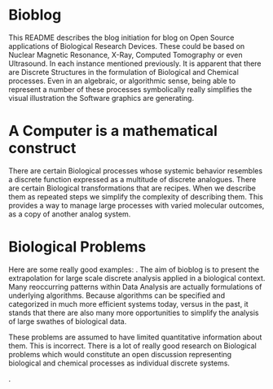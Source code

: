 # Bioblog
This README describes the blog initiation for blog on Open Source applications
of Biological Research Devices. These could be based on Nuclear Magnetic
Resonance, X-Ray, Computed Tomography or even Ultrasound. In each instance
mentioned previously. It is apparent that there are Discrete Structures in the
formulation of Biological and Chemical processes. Even in an algebraic, or
algorithmic sense, being able to represent a number of these processes symbolically really simplifies the visual illustration the Software graphics are generating.

# A Computer is a mathematical construct
There are certain Biological processes whose systemic behavior resembles a
discrete function expressed as a multitude of discrete analogues. There are certain Biological transformations that are recipes. When we describe them as repeated steps we simplify the complexity of describing them. This provides a way to manage large processes with varied molecular outcomes, as a copy of another analog system.

# Biological Problems
Here are some really good examples: . The aim of bioblog is to present the extrapolation for large scale discrete analysis applied in a biological context. Many reoccurring patterns within Data Analysis are actually formulations of underlying algorithms. Because algorithms can be specified
and categorized in much more efficient systems today, versus in the past, it stands that there are also many more opportunities to simplify the analysis of large swathes of biological data.  

These problems are assumed to have limited quantitative
information about them. This is incorrect. There is a lot of really good
research on Biological problems which would constitute an open discussion
representing biological and chemical processes as individual discrete systems.































.
